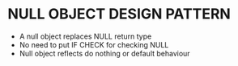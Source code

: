 # NULL OBJECT DESIGN PATTERN
- A null object replaces NULL return type
- No need to put IF CHECK for checking NULL
- Null object reflects do nothing or default behaviour